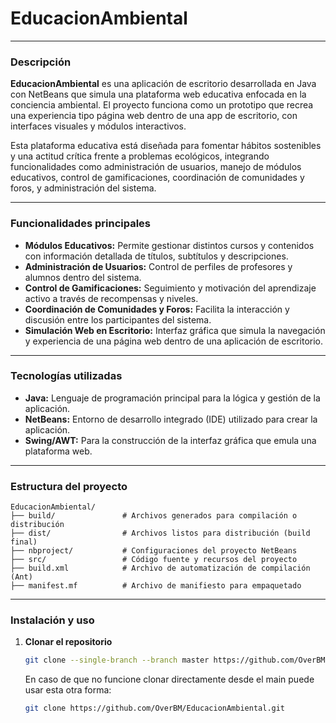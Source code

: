 # EducacionAmbiental

---

### Descripción

**EducacionAmbiental** es una aplicación de escritorio desarrollada en Java con NetBeans que simula una plataforma web educativa enfocada en la conciencia ambiental. El proyecto funciona como un prototipo que recrea una experiencia tipo página web dentro de una app de escritorio, con interfaces visuales y módulos interactivos.

Esta plataforma educativa está diseñada para fomentar hábitos sostenibles y una actitud crítica frente a problemas ecológicos, integrando funcionalidades como administración de usuarios, manejo de módulos educativos, control de gamificaciones, coordinación de comunidades y foros, y administración del sistema.

---

### Funcionalidades principales

- **Módulos Educativos:** Permite gestionar distintos cursos y contenidos con información detallada de títulos, subtítulos y descripciones.
- **Administración de Usuarios:** Control de perfiles de profesores y alumnos dentro del sistema.
- **Control de Gamificaciones:** Seguimiento y motivación del aprendizaje activo a través de recompensas y niveles.
- **Coordinación de Comunidades y Foros:** Facilita la interacción y discusión entre los participantes del sistema.
- **Simulación Web en Escritorio:** Interfaz gráfica que simula la navegación y experiencia de una página web dentro de una aplicación de escritorio.

---

### Tecnologías utilizadas

- **Java:** Lenguaje de programación principal para la lógica y gestión de la aplicación.
- **NetBeans:** Entorno de desarrollo integrado (IDE) utilizado para crear la aplicación.
- **Swing/AWT:** Para la construcción de la interfaz gráfica que emula una plataforma web.

---

### Estructura del proyecto

``` 
EducacionAmbiental/
├── build/               # Archivos generados para compilación o distribución
├── dist/                # Archivos listos para distribución (build final)
├── nbproject/           # Configuraciones del proyecto NetBeans
├── src/                 # Código fuente y recursos del proyecto
├── build.xml            # Archivo de automatización de compilación (Ant)
├── manifest.mf          # Archivo de manifiesto para empaquetado
``` 
---

### Instalación y uso

1. **Clonar el repositorio**

     ```bash
    git clone --single-branch --branch master https://github.com/OverBM/EducacionAmbiental.git
    ``` 
    En caso de que no funcione clonar directamente desde el main puede usar esta otra forma:
    ```bash
    git clone https://github.com/OverBM/EducacionAmbiental.git
    ```
